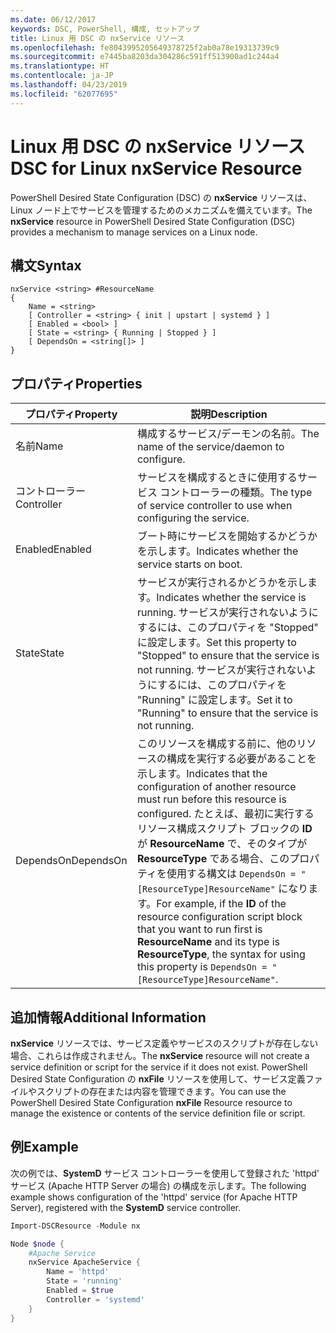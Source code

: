 ```yaml
---
ms.date: 06/12/2017
keywords: DSC, PowerShell, 構成, セットアップ
title: Linux 用 DSC の nxService リソース
ms.openlocfilehash: fe8043995205649378725f2ab0a78e19313739c9
ms.sourcegitcommit: e7445ba8203da304286c591ff513900ad1c244a4
ms.translationtype: HT
ms.contentlocale: ja-JP
ms.lasthandoff: 04/23/2019
ms.locfileid: "62077695"
---
```

# <a name="dsc-for-linux-nxservice-resource"></a><span data-ttu-id="dacaf-103">Linux 用 DSC の nxService リソース</span><span class="sxs-lookup"><span data-stu-id="dacaf-103">DSC for Linux nxService Resource</span></span>

<span data-ttu-id="dacaf-104">PowerShell Desired State Configuration (DSC) の **nxService** リソースは、Linux ノード上でサービスを管理するためのメカニズムを備えています。</span><span class="sxs-lookup"><span data-stu-id="dacaf-104">The **nxService** resource in PowerShell Desired State Configuration (DSC) provides a mechanism to manage services on a Linux node.</span></span>

## <a name="syntax"></a><span data-ttu-id="dacaf-105">構文</span><span class="sxs-lookup"><span data-stu-id="dacaf-105">Syntax</span></span>

```
nxService <string> #ResourceName
{
    Name = <string>
    [ Controller = <string> { init | upstart | systemd } ]
    [ Enabled = <bool> ]
    [ State = <string> { Running | Stopped } ]
    [ DependsOn = <string[]> ]
}
```

## <a name="properties"></a><span data-ttu-id="dacaf-106">プロパティ</span><span class="sxs-lookup"><span data-stu-id="dacaf-106">Properties</span></span>

| <span data-ttu-id="dacaf-107">プロパティ</span><span class="sxs-lookup"><span data-stu-id="dacaf-107">Property</span></span> | <span data-ttu-id="dacaf-108">説明</span><span class="sxs-lookup"><span data-stu-id="dacaf-108">Description</span></span> |
|---|---|
| <span data-ttu-id="dacaf-109">名前</span><span class="sxs-lookup"><span data-stu-id="dacaf-109">Name</span></span>| <span data-ttu-id="dacaf-110">構成するサービス/デーモンの名前。</span><span class="sxs-lookup"><span data-stu-id="dacaf-110">The name of the service/daemon to configure.</span></span>|
| <span data-ttu-id="dacaf-111">コントローラー</span><span class="sxs-lookup"><span data-stu-id="dacaf-111">Controller</span></span>| <span data-ttu-id="dacaf-112">サービスを構成するときに使用するサービス コントローラーの種類。</span><span class="sxs-lookup"><span data-stu-id="dacaf-112">The type of service controller to use when configuring the service.</span></span>|
| <span data-ttu-id="dacaf-113">Enabled</span><span class="sxs-lookup"><span data-stu-id="dacaf-113">Enabled</span></span>| <span data-ttu-id="dacaf-114">ブート時にサービスを開始するかどうかを示します。</span><span class="sxs-lookup"><span data-stu-id="dacaf-114">Indicates whether the service starts on boot.</span></span>|
| <span data-ttu-id="dacaf-115">State</span><span class="sxs-lookup"><span data-stu-id="dacaf-115">State</span></span>| <span data-ttu-id="dacaf-116">サービスが実行されるかどうかを示します。</span><span class="sxs-lookup"><span data-stu-id="dacaf-116">Indicates whether the service is running.</span></span> <span data-ttu-id="dacaf-117">サービスが実行されないようにするには、このプロパティを "Stopped" に設定します。</span><span class="sxs-lookup"><span data-stu-id="dacaf-117">Set this property to "Stopped" to ensure that the service is not running.</span></span> <span data-ttu-id="dacaf-118">サービスが実行されないようにするには、このプロパティを "Running" に設定します。</span><span class="sxs-lookup"><span data-stu-id="dacaf-118">Set it to "Running" to ensure that the service is not running.</span></span>|
| <span data-ttu-id="dacaf-119">DependsOn</span><span class="sxs-lookup"><span data-stu-id="dacaf-119">DependsOn</span></span> | <span data-ttu-id="dacaf-120">このリソースを構成する前に、他のリソースの構成を実行する必要があることを示します。</span><span class="sxs-lookup"><span data-stu-id="dacaf-120">Indicates that the configuration of another resource must run before this resource is configured.</span></span> <span data-ttu-id="dacaf-121">たとえば、最初に実行するリソース構成スクリプト ブロックの **ID** が **ResourceName** で、そのタイプが **ResourceType** である場合、このプロパティを使用する構文は `DependsOn = "[ResourceType]ResourceName"` になります。</span><span class="sxs-lookup"><span data-stu-id="dacaf-121">For example, if the **ID** of the resource configuration script block that you want to run first is **ResourceName** and its type is **ResourceType**, the syntax for using this property is `DependsOn = "[ResourceType]ResourceName"`.</span></span>|

## <a name="additional-information"></a><span data-ttu-id="dacaf-122">追加情報</span><span class="sxs-lookup"><span data-stu-id="dacaf-122">Additional Information</span></span>

<span data-ttu-id="dacaf-123">**nxService** リソースでは、サービス定義やサービスのスクリプトが存在しない場合、これらは作成されません。</span><span class="sxs-lookup"><span data-stu-id="dacaf-123">The **nxService** resource will not create a service definition or script for the service if it does not exist.</span></span> <span data-ttu-id="dacaf-124">PowerShell Desired State Configuration の **nxFile** リソースを使用して、サービス定義ファイルやスクリプトの存在または内容を管理できます。</span><span class="sxs-lookup"><span data-stu-id="dacaf-124">You can use the PowerShell Desired State Configuration **nxFile** Resource resource to manage the existence or contents of the service definition file or script.</span></span>

## <a name="example"></a><span data-ttu-id="dacaf-125">例</span><span class="sxs-lookup"><span data-stu-id="dacaf-125">Example</span></span>

<span data-ttu-id="dacaf-126">次の例では、**SystemD** サービス コントローラーを使用して登録された 'httpd' サービス (Apache HTTP Server の場合) の構成を示します。</span><span class="sxs-lookup"><span data-stu-id="dacaf-126">The following example shows configuration of the 'httpd' service (for Apache HTTP Server), registered with the **SystemD** service controller.</span></span>

```powershell
Import-DSCResource -Module nx

Node $node {
    #Apache Service
    nxService ApacheService {
        Name = 'httpd'
        State = 'running'
        Enabled = $true
        Controller = 'systemd'
    }
}
```